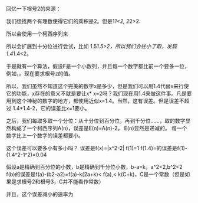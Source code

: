 

回忆一下根号2的来源：

我们想找两个有理数使得它们的乘积是2。但是1*1<2,  2*2>2.

所以会使用一个柯西序列来

所以会扩展到十分位进行尝试，比如 1.5*1.5>2，所以我们会往小了取，发现1.4*1.4<2。

于是就有一个算法，假设F是一个小数列，并且每一个数字都比前一个要多一位，例如，。现在要求根号z的值。




所以，我们虽然不知道这个完美的数字x是多少，但是我们可以用1.4代替x来行使它的功能，x存在的意义不就是要让x* x=2吗？我们现在用1.4来做这件事。凡是要用到这个神秘的数字的地方，都使用近似x=1.4。当然，这有误差。但是误差不超过 1.4*1.4-2，它的误差比x=1要小。


之后，我们每取多取一个分位：从十分位到百分位，再到千分位......，取的数字显然构成了一个柯西序列A(n)，误差是E(n)=A(n)-2。
E(n)显然是递减的。
每一个数字比上一个数字的误差都要小。

这个误差可以要多小有多小吗？
误差是f(x)=|x^2-2|
f(1)=1
f(1.4)=的误差是f(1)-(1.4^2-1^2)=0.04

假设a是精确到百分位的小数，b是精确到千分位小数，b-a=k，a^2<2,b^2<2
f(b)的误差是f(a)-(b2-a2)=f(a)-k(2a+k)< f(a),< k(C+k)，C是一个常数（但是如果是求根号2和根号3，C并不能看作常数）

并且，这个误差减小的速率为


